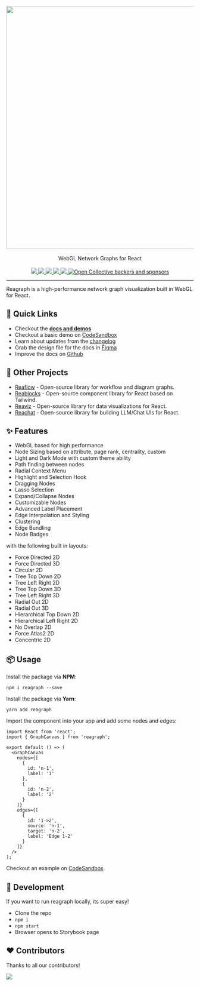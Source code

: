 <div align="center">
  <img width="650" src="stories/assets/logo-light.png">
  <br />
  <br />
  WebGL Network Graphs for React
  <br /><br />
  <a href="https://github.com/reaviz/reagraph/workflows/build/" target="_blank">
    <img src="https://github.com/reaviz/reagraph/workflows/build/badge.svg?branch=master" />
  </a>
  <a href="https://npm.im/reagraph" target="_blank">
    <img src="https://img.shields.io/npm/v/reagraph.svg" />
  </a>
  <a href="https://npm.im/reagraph" target="_blank">
    <img src="https://badgen.net/npm/dw/reagraph" />
  </a>
  <a href="https://github.com/reaviz/reagraph/blob/master/LICENSE" target="_blank">
    <img src="https://badgen.now.sh/badge/license/apache2" />
  </a>
  <a href="https://discord.gg/tt8wGExq35" target="_blank">
    <img src="https://img.shields.io/discord/773948315037073409?label=discord">
  </a>
  <a href="https://opencollective.com/reaviz" target="_blank">
    <img alt="Open Collective backers and sponsors" src="https://img.shields.io/opencollective/all/reaviz?label=backers">
  </a>
</div>

---

Reagraph is a high-performance network graph visualization built in WebGL for React.

## 🚀 Quick Links

- Checkout the [**docs and demos**](https://reagraph.dev)
- Checkout a basic demo on [CodeSandbox](https://codesandbox.io/s/reagraph-example-mwh96q)
- Learn about updates from the [changelog](CHANGELOG.md)
- Grab the design file for the docs in [Figma](https://www.figma.com/community/file/1524029217670772128/reagraph-landing-page)
- Improve the docs on [Github](https://github.com/reaviz/reagraph-website)

## 💎 Other Projects

- [Reaflow](https://reaflow.dev?utm=reagraph) - Open-source library for workflow and diagram graphs.
- [Reablocks](https://reablocks.dev?utm=reagraph) - Open-source component library for React based on Tailwind.
- [Reaviz](https://reaviz.dev?utm=reagraph) - Open-source library for data visualizations for React. 
- [Reachat](https://reachat.dev?utm=reagraph) - Open-source library for building LLM/Chat UIs for React.

## ✨ Features
- WebGL based for high performance
- Node Sizing based on attribute, page rank, centrality, custom
- Light and Dark Mode with custom theme ability
- Path finding between nodes
- Radial Context Menu
- Highlight and Selection Hook
- Dragging Nodes
- Lasso Selection
- Expand/Collapse Nodes
- Customizable Nodes
- Advanced Label Placement
- Edge Interpolation and Styling
- Clustering
- Edge Bundling
- Node Badges

with the following built in layouts:

- Force Directed 2D
- Force Directed 3D
- Circular 2D
- Tree Top Down 2D
- Tree Left Right 2D
- Tree Top Down 3D
- Tree Left Right 3D
- Radial Out 2D
- Radial Out 3D
- Hierarchical Top Down 2D
- Hierarchical Left Right 2D
- No Overlap 2D
- Force Atlas2 2D
- Concentric 2D

## 📦 Usage

Install the package via **NPM**:

```
npm i reagraph --save
```

Install the package via **Yarn**:

```
yarn add reagraph
```

Import the component into your app and add some nodes and edges:

```tsx
import React from 'react';
import { GraphCanvas } from 'reagraph';

export default () => (
  <GraphCanvas
    nodes={[
      {
        id: 'n-1',
        label: '1'
      },
      {
        id: 'n-2',
        label: '2'
      }
    ]}
    edges={[
      {
        id: '1->2',
        source: 'n-1',
        target: 'n-2',
        label: 'Edge 1-2'
      }
    ]}
  />
);
```

Checkout an example on [CodeSandbox](https://codesandbox.io/s/reagraph-example-mwh96q).

## 🔭 Development

If you want to run reagraph locally, its super easy!

- Clone the repo
- `npm i`
- `npm start`
- Browser opens to Storybook page

## ❤️ Contributors

Thanks to all our contributors!

<a href="https://github.com/reaviz/reaviz/graphs/contributors"><img src="https://opencollective.com/reaviz/contributors.svg?width=890" /></a>
